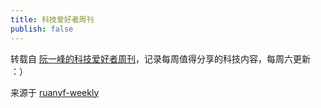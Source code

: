 ```yaml
---
title: 科技爱好者周刊
publish: false
---
```


转载自 [阮一峰的科技爱好者周刊](https://github.com/ruanyf/weekly)，记录每周值得分享的科技内容，每周六更新 ：）

来源于 [ruanyf-weekly](https://github.com/plantree/ruanyf-weekly)
